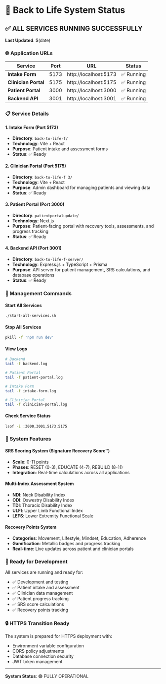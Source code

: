 # 🎯 Back to Life System Status

## ✅ ALL SERVICES RUNNING SUCCESSFULLY

**Last Updated**: $(date)

### 🌐 Application URLs

| Service | Port | URL | Status |
|---------|------|-----|--------|
| **Intake Form** | 5173 | http://localhost:5173 | ✅ Running |
| **Clinician Portal** | 5175 | http://localhost:5175 | ✅ Running |
| **Patient Portal** | 3000 | http://localhost:3000 | ✅ Running |
| **Backend API** | 3001 | http://localhost:3001 | ✅ Running |

### 📋 Service Details

#### 1. Intake Form (Port 5173)
- **Directory**: `back-to-life-f/`
- **Technology**: Vite + React
- **Purpose**: Patient intake and assessment forms
- **Status**: ✅ Ready

#### 2. Clinician Portal (Port 5175)
- **Directory**: `back-to-life-f 3/`
- **Technology**: Vite + React
- **Purpose**: Admin dashboard for managing patients and viewing data
- **Status**: ✅ Ready

#### 3. Patient Portal (Port 3000)
- **Directory**: `patientportalupdate/`
- **Technology**: Next.js
- **Purpose**: Patient-facing portal with recovery tools, assessments, and progress tracking
- **Status**: ✅ Ready

#### 4. Backend API (Port 3001)
- **Directory**: `back-to-life-f-server/`
- **Technology**: Express.js + TypeScript + Prisma
- **Purpose**: API server for patient management, SRS calculations, and database operations
- **Status**: ✅ Ready

### 🔧 Management Commands

#### Start All Services
```bash
./start-all-services.sh
```

#### Stop All Services
```bash
pkill -f 'npm run dev'
```

#### View Logs
```bash
# Backend
tail -f backend.log

# Patient Portal
tail -f patient-portal.log

# Intake Form
tail -f intake-form.log

# Clinician Portal
tail -f clinician-portal.log
```

#### Check Service Status
```bash
lsof -i :3000,3001,5173,5175
```

### 🎯 System Features

#### SRS Scoring System (Signature Recovery Score™)
- **Scale**: 0-11 points
- **Phases**: RESET (0-3), EDUCATE (4-7), REBUILD (8-11)
- **Integration**: Real-time calculations across all applications

#### Multi-Index Assessment System
- **NDI**: Neck Disability Index
- **ODI**: Oswestry Disability Index  
- **TDI**: Thoracic Disability Index
- **ULFI**: Upper Limb Functional Index
- **LEFS**: Lower Extremity Functional Scale

#### Recovery Points System
- **Categories**: Movement, Lifestyle, Mindset, Education, Adherence
- **Gamification**: Metallic badges and progress tracking
- **Real-time**: Live updates across patient and clinician portals

### 🚀 Ready for Development

All services are running and ready for:
- ✅ Development and testing
- ✅ Patient intake and assessment
- ✅ Clinician data management
- ✅ Patient progress tracking
- ✅ SRS score calculations
- ✅ Recovery points tracking

### 🔒 HTTPS Transition Ready

The system is prepared for HTTPS deployment with:
- Environment variable configuration
- CORS policy adjustments
- Database connection security
- JWT token management

---

**System Status**: 🟢 FULLY OPERATIONAL 